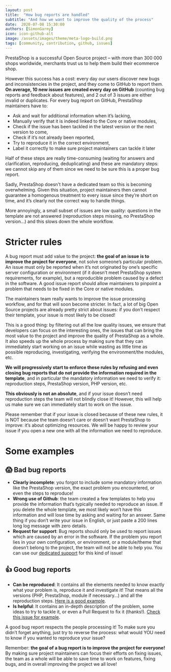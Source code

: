 ```yaml
---
layout: post
title:  "How bug reports are handled"
subtitle: "And how we want to improve the quality of the process"
date:  2020-07-08 15:30:00
authors: [SimonGarny]
icon: icon-github-alt
image: /assets/images/theme/meta-logo-build.png
tags: [community, contribution, github, issues]
---
```


PrestaShop is a successful Open Source project – with more than 300 000 shops worldwide, merchants trust us to help them build their ecommerce shop.

However this success has a cost: every day our users discover new bugs and inconsistencies in the project, and they come to GitHub to report them. **On average, 10 new issues are created every day on GitHub** (counting bug reports and feedback about features), and 2 out of 3 issues are either invalid or duplicates.
For every bug report on GitHub, PrestaShop maintainers have to:
- Ask and wait for additional information when it’s lacking,
- Manually verify that it is indeed linked to the Core or native modules,
- Check if the issue has been tackled in the latest version or the next version to come,
- Check if it’s not already been reported,
- Try to reproduce it in the correct environment,
- Label it correctly to make sure project maintainers can tackle it later

Half of these steps are really time-consuming (waiting for answers and clarification, reproducing, deduplicating) and these are mandatory steps: we cannot skip any of them since we need to be sure this is a proper bug report.

Sadly, PrestaShop doesn't have a dedicated team so this is becoming overwhelming. 
Given this situation, project maintainers then cannot guarantee a homogenous treatment to every issue since they’re short on time, and it’s clearly not the correct way to handle things. 

More annoyingly, a small subset of issues are low quality: questions in the template are not answered (reproduction steps missing, no PrestaShop version…) and this slows down the whole workflow.

# Stricter rules

A bug report must add value to the project: **the goal of an issue is to improve the project for everyone**, not solve someone’s particular problem. An issue must only be reported when it’s not originated by one’s specific server configuration or environment (if it doesn’t meet PrestaShop system requirements, for example), but a reproducible problem caused by a defect in the software. A good issue report should allow maintainers to pinpoint a problem that needs to be fixed in the Core or native modules.

The maintainers team really wants to improve the issue processing workflow, and for that will soon become stricter. In fact, a lot of big Open Source projects are already pretty strict about issues: if you don’t respect their template, your issue is most likely to be closed!

This is a good thing: by filtering out all the low quality issues, we ensure that developers can focus on the interesting ones, the issues that can bring the most value to the project and improve the quality of PrestaShop as a whole. It also speeds up the whole process by making sure that they can immediately start working on an issue while wasting as little time as possible reproducing, investigating, verifying the environment/the modules, etc.

**We will progressively start to enforce these rules by refusing and even closing bug reports that do not provide the information required in the template**, and in particular the mandatory information we need to verify it: reproduction steps, PrestaShop version, PHP version, etc.

**This obviously is not an absolute**, and if your issue doesn’t need reproduction steps the team will not blindly close it! However, this will help us make sure we can immediately start to work on the issue.

Please remember that if your issue is closed because of these new rules, it is NOT because the team doesn’t care or doesn’t want PrestaShop to improve: it’s about optimizing resources. We will be happy to review your issue if you open a new one with all the information we need to reproduce.

# Some examples

## :scream: Bad bug reports

- **Clearly incomplete**: you forgot to include some mandatory information like the PrestaShop version, the exact problem you encountered, or even the steps to reproduce!
- **Wrong use of Github**: the team created a few templates to help you provide the information that’s typically needed to reproduce an issue. If you delete the whole template, we most likely won’t have this information and will lose time by asking and waiting for an answer. Same thing if you don’t write your issue in English, or just paste a 200 lines long log message with zero details.
- **Request for support**: Bug reports should only be used to report issues which are caused by an error in the software. If the problem you report lies in your own configuration, or environment, or a module/theme that doesn’t belong to the project, the team will not be able to help you. You can use our [dedicated support](https://www.prestashop.com/fr/support) for this kind of issue!

## :+1: Good bug reports

- **Can be reproduced**: It contains all the elements needed to know exactly what your problem is, reproduce it and investigate it! That means all the versions (PHP, PrestaShop, module if necessary…) and all the reproduction steps. [Here is a good example](https://github.com/PrestaShop/PrestaShop/issues/19815).
- **Is helpful**: It contains an in-depth description of the problem, some ideas to try to tackle it, or even a Pull Request to fix it (thanks!). [Check this issue for example](https://github.com/PrestaShop/PrestaShop/issues/19822).

A good bug report respects the people processing it! To make sure you didn’t forget anything, just try to reverse the process: what would YOU need to know if you wanted to reproduce your issue?

Remember: **the goal of a bug report is to improve the project for everyone!** By making sure project maintainers can focus their efforts on fixing issues, the team as a whole will be able to save time to work on features, fixing bugs, and in overall improving the project we all love!
